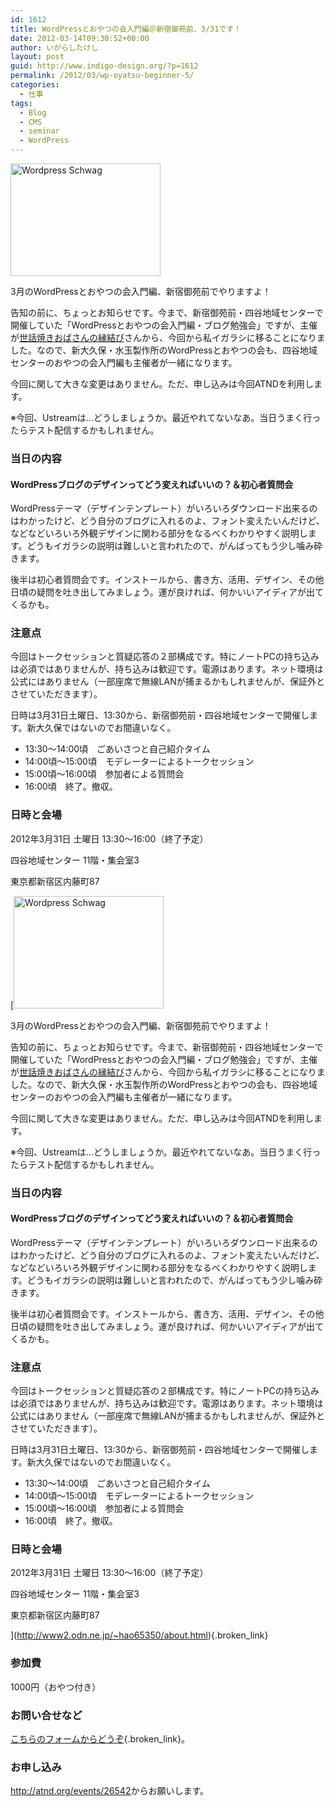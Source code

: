 ```yaml
---
id: 1612
title: WordPressとおやつの会入門編＠新宿御苑前、3/31です！
date: 2012-03-14T09:30:52+00:00
author: いがらしたけし
layout: post
guid: http://www.indigo-design.org/?p=1612
permalink: /2012/03/wp-oyatsu-beginner-5/
categories:
  - 仕事
tags:
  - Blog
  - CMS
  - seminar
  - WordPress
---
```

[<img src="http://farm4.staticflickr.com/3036/2913018697_ccbb33e993_m.jpg" width="240" height="180" alt="Wordpress Schwag" />](http://www.flickr.com/photos/iamperegrino/2913018697/ "Wordpress Schwag by Peregrino Will Reign, on Flickr")

3月のWordPressとおやつの会入門編、新宿御苑前でやりますよ！

告知の前に、ちょっとお知らせです。今まで、新宿御苑前・四谷地域センターで開催していた「WordPressとおやつの会入門編・ブログ勉強会」ですが、主催が[世話焼きおばさんの縁結び](http://www.sewayakiobasan.com/)さんから、今回から私イガラシに移ることになりました。なので、新大久保・水玉製作所のWordPressとおやつの会も、四谷地域センターのおやつの会入門編も主催者が一緒になります。

今回に関して大きな変更はありません。ただ、申し込みは今回ATNDを利用します。

※今回、Ustreamは…どうしましょうか。最近やれてないなあ。当日うまく行ったらテスト配信するかもしれません。

### 当日の内容

#### WordPressブログのデザインってどう変えればいいの？＆初心者質問会

WordPressテーマ（デザインテンプレート）がいろいろダウンロード出来るのはわかったけど、どう自分のブログに入れるのよ、フォント変えたいんだけど、などなどいろいろ外観デザインに関わる部分をなるべくわかりやすく説明します。どうもイガラシの説明は難しいと言われたので、がんばってもう少し噛み砕きます。

後半は初心者質問会です。インストールから、書き方、活用、デザイン、その他日頃の疑問を吐き出してみましょう。運が良ければ、何かいいアイディアが出てくるかも。

### 注意点

今回はトークセッションと質疑応答の２部構成です。特にノートPCの持ち込みは必須ではありませんが、持ち込みは歓迎です。電源はあります。ネット環境は公式にはありません（一部座席で無線LANが捕まるかもしれませんが、保証外とさせていただきます）。

日時は3月31日土曜日、13:30から、新宿御苑前・四谷地域センターで開催します。新大久保ではないのでお間違いなく。

<!--more-->

  * 13:30～14:00頃　ごあいさつと自己紹介タイム
  * 14:00頃～15:00頃　モデレーターによるトークセッション
  * 15:00頃〜16:00頃　参加者による質問会
  * 16:00頃　終了。撤収。

### 日時と会場

2012年3月31日 土曜日 13:30～16:00（終了予定） 

四谷地域センター 11階・集会室3
  
東京都新宿区内藤町87
  
[[<img src="http://farm4.staticflickr.com/3036/2913018697_ccbb33e993_m.jpg" width="240" height="180" alt="Wordpress Schwag" />](http://www.flickr.com/photos/iamperegrino/2913018697/ "Wordpress Schwag by Peregrino Will Reign, on Flickr")

3月のWordPressとおやつの会入門編、新宿御苑前でやりますよ！

告知の前に、ちょっとお知らせです。今まで、新宿御苑前・四谷地域センターで開催していた「WordPressとおやつの会入門編・ブログ勉強会」ですが、主催が[世話焼きおばさんの縁結び](http://www.sewayakiobasan.com/)さんから、今回から私イガラシに移ることになりました。なので、新大久保・水玉製作所のWordPressとおやつの会も、四谷地域センターのおやつの会入門編も主催者が一緒になります。

今回に関して大きな変更はありません。ただ、申し込みは今回ATNDを利用します。

※今回、Ustreamは…どうしましょうか。最近やれてないなあ。当日うまく行ったらテスト配信するかもしれません。

### 当日の内容

#### WordPressブログのデザインってどう変えればいいの？＆初心者質問会

WordPressテーマ（デザインテンプレート）がいろいろダウンロード出来るのはわかったけど、どう自分のブログに入れるのよ、フォント変えたいんだけど、などなどいろいろ外観デザインに関わる部分をなるべくわかりやすく説明します。どうもイガラシの説明は難しいと言われたので、がんばってもう少し噛み砕きます。

後半は初心者質問会です。インストールから、書き方、活用、デザイン、その他日頃の疑問を吐き出してみましょう。運が良ければ、何かいいアイディアが出てくるかも。

### 注意点

今回はトークセッションと質疑応答の２部構成です。特にノートPCの持ち込みは必須ではありませんが、持ち込みは歓迎です。電源はあります。ネット環境は公式にはありません（一部座席で無線LANが捕まるかもしれませんが、保証外とさせていただきます）。

日時は3月31日土曜日、13:30から、新宿御苑前・四谷地域センターで開催します。新大久保ではないのでお間違いなく。

<!--more-->

  * 13:30～14:00頃　ごあいさつと自己紹介タイム
  * 14:00頃～15:00頃　モデレーターによるトークセッション
  * 15:00頃〜16:00頃　参加者による質問会
  * 16:00頃　終了。撤収。

### 日時と会場

2012年3月31日 土曜日 13:30～16:00（終了予定） 

四谷地域センター 11階・集会室3
  
東京都新宿区内藤町87
  
](http://www2.odn.ne.jp/~hao65350/about.html){.broken_link} 

### 参加費

1000円（おやつ付き） 

### お問い合せなど

[こちらのフォームからどうぞ](http://www.indigo-design.org/about-the-author/#contact){.broken_link}。 

### お申し込み

<http://atnd.org/events/26542>からお願いします。

